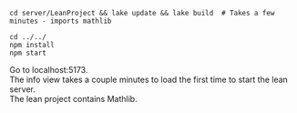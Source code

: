 ```
cd server/LeanProject && lake update && lake build  # Takes a few minutes - imports mathlib

cd ../../
npm install
npm start
```

Go to localhost:5173.  
The info view takes a couple minutes to load the first time to start the lean server.  
The lean project contains Mathlib.
